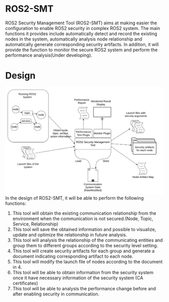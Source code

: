 # ROS2-SMT
ROS2 Security Management Tool (ROS2-SMT) aims at making easier the configuration to enable ROS2 security in complex ROS2 system. The main functions it provides include automatically detect and record the existing nodes in the system, automatically analysis node relationship and automatically generate corresponding security artifacts. In addition, it will provide the function to monitor the secure ROS2 system and perform the performance analysis(Under developing).

# Design
![Design](./figures/design.png)
In the design of ROS2-SMT, it will be able to perform the following functions:
1. This tool will obtain the existing communication relationship from the environment when the communication is not secured.(Node, Topic, Service, Relationship)
2. This tool will save the obtained information and possible to visualize, update and optimize the relationship in future analysis.
3. This tool will analysis the relationship of the communicating entities and group them to different groups according to the security level setting.
4. This tool will create security artifacts for each group and generate a document indicating corresponding artifact to each node.
5. This tool will modify the launch file of nodes according to the document in 4.
6. This tool will be able to obtain information from the security system once it have necessary information of the security system (CA certificates)
7. This tool will be able to analysis the performance change before and after enabling security in communication.